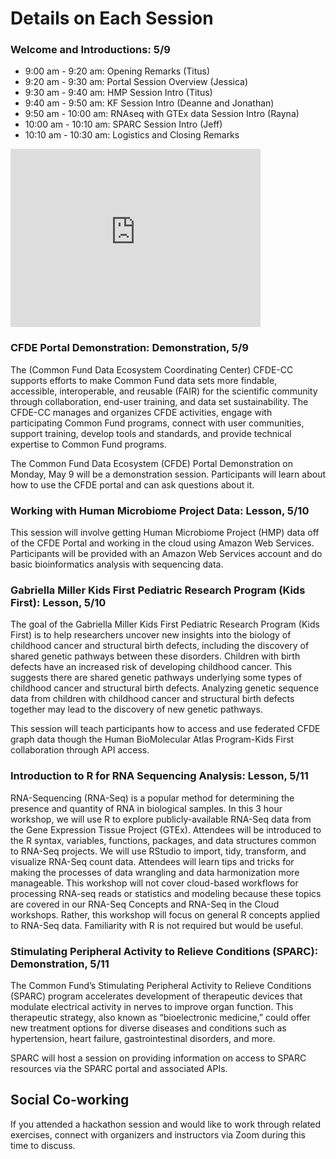 # Details on Each Session

### Welcome and Introductions: 5/9

* 9:00 am - 9:20 am: Opening Remarks (Titus)
* 9:20 am - 9:30 am: Portal Session Overview (Jessica)
* 9:30 am - 9:40 am: HMP Session Intro (Titus)
* 9:40 am - 9:50 am: KF Session Intro (Deanne and Jonathan)
* 9:50 am - 10:00 am: RNAseq with GTEx data Session Intro (Rayna)
* 10:00 am - 10:10 am: SPARC Session Intro (Jeff)
* 10:10 am - 10:30 am: Logistics and Closing Remarks

<iframe id="kaltura_player" src="https://cdnapisec.kaltura.com/p/1770401/sp/177040100/embedIframeJs/uiconf_id/29032722/partner_id/1770401?iframeembed=true&playerId=kaltura_player&entry_id=1_qmmpzu62&flashvars[localizationCode]=en&amp;flashvars[leadWithHTML5]=true&amp;flashvars[sideBarContainer.plugin]=true&amp;flashvars[sideBarContainer.position]=left&amp;flashvars[sideBarContainer.clickToClose]=true&amp;flashvars[chapters.plugin]=true&amp;flashvars[chapters.layout]=vertical&amp;flashvars[chapters.thumbnailRotator]=false&amp;flashvars[streamSelector.plugin]=true&amp;flashvars[EmbedPlayer.SpinnerTarget]=videoHolder&amp;flashvars[dualScreen.plugin]=true&amp;flashvars[Kaltura.addCrossoriginToIframe]=true&amp;&wid=1_281mzdmw" width="400" height="285" allowfullscreen webkitallowfullscreen mozAllowFullScreen allow="autoplay *; fullscreen *; encrypted-media *" sandbox="allow-forms allow-same-origin allow-scripts allow-top-navigation allow-pointer-lock allow-popups allow-modals allow-orientation-lock allow-popups-to-escape-sandbox allow-presentation allow-top-navigation-by-user-activation" frameborder="0" title="Kaltura Player"></iframe>

### CFDE Portal Demonstration: Demonstration, 5/9

The (Common Fund Data Ecosystem Coordinating Center) CFDE-CC supports efforts to make Common Fund data sets more findable, accessible, interoperable, and reusable (FAIR) for the scientific community through collaboration, end-user training, and data set sustainability. The CFDE-CC manages and organizes CFDE activities, engage with participating Common Fund programs, connect with user communities, support training, develop tools and standards, and provide technical expertise to Common Fund programs. 

The Common Fund Data Ecosystem (CFDE) Portal Demonstration on Monday, May 9 will be a demonstration session. Participants will learn about how to use the CFDE portal and can ask questions about it.

### Working with Human Microbiome Project Data: Lesson, 5/10

This session will involve getting Human Microbiome Project (HMP) data off of the CFDE Portal and working in the cloud using Amazon Web Services. Participants will be provided with an Amazon Web Services account and do basic bioinformatics analysis with sequencing data.

### Gabriella Miller Kids First Pediatric Research Program (Kids First): Lesson, 5/10 

The goal of the Gabriella Miller Kids First Pediatric Research Program (Kids First) is to help researchers uncover new insights into the biology of childhood cancer and structural birth defects, including the discovery of shared genetic pathways between these disorders. Children with birth defects have an increased risk of developing childhood cancer. This suggests there are shared genetic pathways underlying some types of childhood cancer and structural birth defects. Analyzing genetic sequence data from children with childhood cancer and structural birth defects together may lead to the discovery of new genetic pathways.

This session will teach participants how to access and use federated CFDE graph data though the Human BioMolecular Atlas Program-Kids First collaboration through API access.

### Introduction to R for RNA Sequencing Analysis: Lesson, 5/11

RNA-Sequencing (RNA-Seq) is a popular method for determining the presence and quantity of RNA in biological samples. In this 3 hour workshop, we will use R to explore publicly-available RNA-Seq data from the Gene Expression Tissue Project (GTEx). Attendees will be introduced to the R syntax, variables, functions, packages, and data structures common to RNA-Seq projects. We will use RStudio to import, tidy, transform, and visualize RNA-Seq count data. Attendees will learn tips and tricks for making the processes of data wrangling and data harmonization more manageable. This workshop will not cover cloud-based workflows for processing RNA-seq reads or statistics and modeling because these topics are covered in our RNA-Seq Concepts and RNA-Seq in the Cloud workshops. Rather, this workshop will focus on general R concepts applied to RNA-Seq data. Familiarity with R is not required but would be useful.

### Stimulating Peripheral Activity to Relieve Conditions (SPARC): Demonstration, 5/11

The Common Fund’s Stimulating Peripheral Activity to Relieve Conditions (SPARC) program accelerates development of therapeutic devices that modulate electrical activity in nerves to improve organ function. This therapeutic strategy, also known as “bioelectronic medicine,” could offer new treatment options for diverse diseases and conditions such as hypertension, heart failure, gastrointestinal disorders, and more.

SPARC will host a session on providing information on access to SPARC resources via the SPARC portal and associated APIs.

## Social Co-working

If you attended a hackathon session and would like to work through related exercises, connect with organizers and instructors via Zoom during this time to discuss. 
